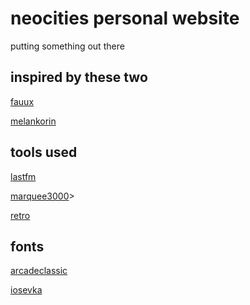 # neocities personal website
putting something out there

## inspired by these two
[fauux](http://fauux.neocities.org)

[melankorin](https://melankorin.net)

## tools used 
[lastfm](https://www.last.fm/api/show/user.getRecentTracks)

[marquee3000](https://github.com/ezekielaquino/Marquee3000)>

[retro](https://github.com/markdowncss/retro/tree/master)

## fonts
[arcadeclassic](https://www.dafont.com/arcade-classic-2.font)

[iosevka](https://typeof.net/Iosevka)


